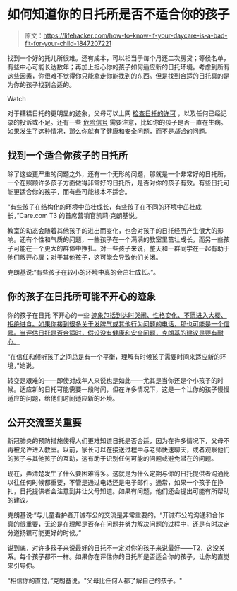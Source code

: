 # 如何知道你的日托所是否不适合你的孩子

> 原文：<https://lifehacker.com/how-to-know-if-your-daycare-is-a-bad-fit-for-your-child-1847207221>

找到一个好的托儿所很难。还有成本，可以相当于每个月还二次房贷；等候名单，有些中心可能长达数年；再加上担心你的孩子如何适应新的日托环境。考虑到所有这些因素，你很难不觉得你只能拿走你能找到的东西。但是找到合适的日托真的是为你的孩子找到合适的。

Watch

对于糟糕日托的更明显的迹象，父母可以上网 [检查日托的许可](https://www.care.com/c/child-care-center-licensing-by-state) ，以及任何已经记录的投诉或不足。还有一些 [危险信号](https://www.care.com/c/8-signs-of-a-bad-day-care-center) 需要注意，比如你的孩子是否一直在生病。如果发生了这种情况，那么你就有了健康和安全问题，而不是*适合*的问题。

## 找到一个适合你孩子的日托所

除了这些更严重的问题之外，还有一个无形的问题，那就是一个非常好的日托所，一个在照顾许多孩子方面做得非常好的日托所，是否对你的孩子有效。有些日托可能更适合你的孩子，而有些可能根本不适合。

“有些孩子在结构化的环境中茁壮成长，有些孩子在不同的环境中茁壮成长，”Care.com T3 的首席营销官凯莉·克朗基说。

教室的动态会随着其他孩子的进出而变化，也会对孩子的日托经历产生很大的影响。还有个性和气质的问题，一些孩子在一个满满的教室里茁壮成长，而另一些孩子可能在一个更大的群体中挣扎。对一些孩子来说，整天和一群同学在一起有助于他们敞开心扉；对于其他孩子，这可能会导致他们关闭。

克朗基说:“有些孩子在较小的环境中真的会茁壮成长。”。

## 你的孩子在日托所可能不开心的迹象

你的孩子在日托 不开心的一些 [迹象包括到达时哭闹、性格变化、不愿进入大楼、拒绝进食。如果你接到很多关于发脾气或其他行为问题的电话，那也可能是一个信号。当评估日托是否合适时，假设没有健康和安全问题，克朗基的建议是要有耐心。](https://parentinghealthybabies.com/7-signs-that-your-child-is-unhappy-in-day-care/)

“在信任和倾听孩子之间总是有一个平衡，理解有时候孩子需要时间来适应新的环境，”她说。

转变是艰难的——即使对成年人来说也是如此——尤其是当你还是个小孩子的时候。适应新的日托可能需要一段时间，但在许多情况下，这是一个让你的孩子慢慢适应的问题，给他们时间适应新的环境。

## **公开交流至关重要**

新冠肺炎的预防措施使得人们更难知道日托是否合适，因为在许多情况下，父母不再被允许进入教室。以前，家长可以在接送过程中与老师快速聊天，或者观察他们的孩子与其他孩子的互动，这有助于识别任何可能的问题或避免潜在的问题。

现在，弄清楚发生了什么要困难得多。这就是为什么定期与你的日托提供者沟通比以往任何时候都重要，不管是通过电话还是电子邮件。通常，如果一个孩子在挣扎，日托提供者会注意到并让父母知道。如果有问题，他们还会提出可能有所帮助的建议。

克朗基说:“与儿童看护者开诚布公的交流是非常重要的。“开诚布公的沟通和合作真的很重要，无论是在理解是否存在问题并努力解决问题的过程中，还是有时决定分道扬镳可能更好的时候。”

说到底，对许多孩子来说最好的日托不一定对你的孩子来说最好——T2，这没关系。每个孩子都不一样。如果你在评估你的日托所是否适合你的孩子，让你的直觉来引导你。

“相信你的直觉，”克朗基说。"父母比任何人都了解自己的孩子。"